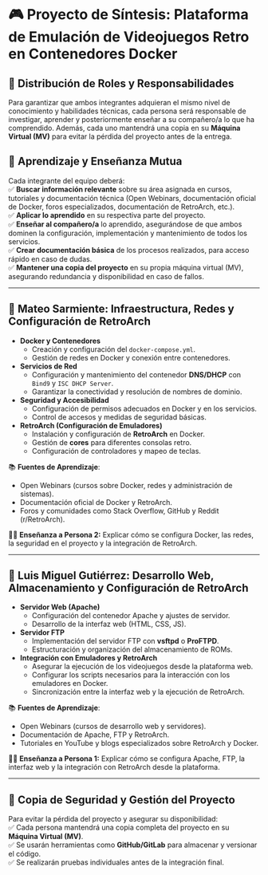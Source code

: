 # 🎮 Proyecto de Síntesis: Plataforma de Emulación de Videojuegos Retro en Contenedores Docker  

## 📌 Distribución de Roles y Responsabilidades  

Para garantizar que ambos integrantes adquieran el mismo nivel de conocimiento y habilidades técnicas, cada persona será responsable de investigar, aprender y posteriormente enseñar a su compañero/a lo que ha comprendido. Además, cada uno mantendrá una copia en su **Máquina Virtual (MV)** para evitar la pérdida del proyecto antes de la entrega.  

## 🔄 Aprendizaje y Enseñanza Mutua  
Cada integrante del equipo deberá:  
✅ **Buscar información relevante** sobre su área asignada en cursos, tutoriales y documentación técnica (Open Webinars, documentación oficial de Docker, foros especializados, documentación de RetroArch, etc.).  
✅ **Aplicar lo aprendido** en su respectiva parte del proyecto.  
✅ **Enseñar al compañero/a** lo aprendido, asegurándose de que ambos dominen la configuración, implementación y mantenimiento de todos los servicios.  
✅ **Crear documentación básica** de los procesos realizados, para acceso rápido en caso de dudas.  
✅ **Mantener una copia del proyecto** en su propia máquina virtual (MV), asegurando redundancia y disponibilidad en caso de fallos.  

---

## 👥 Mateo Sarmiente: Infraestructura, Redes y Configuración de RetroArch  
- **Docker y Contenedores**  
  - Creación y configuración del `docker-compose.yml`.  
  - Gestión de redes en Docker y conexión entre contenedores.  
- **Servicios de Red**  
  - Configuración y mantenimiento del contenedor **DNS/DHCP** con `Bind9` y `ISC DHCP Server`.  
  - Garantizar la conectividad y resolución de nombres de dominio.  
- **Seguridad y Accesibilidad**  
  - Configuración de permisos adecuados en Docker y en los servicios.  
  - Control de accesos y medidas de seguridad básicas.  
- **RetroArch (Configuración de Emuladores)**  
  - Instalación y configuración de **RetroArch** en Docker.  
  - Gestión de **cores** para diferentes consolas retro.  
  - Configuración de controladores y mapeo de teclas.  

📚 **Fuentes de Aprendizaje**:  
- Open Webinars (cursos sobre Docker, redes y administración de sistemas).  
- Documentación oficial de Docker y RetroArch.  
- Foros y comunidades como Stack Overflow, GitHub y Reddit (r/RetroArch).  

🧑‍🏫 **Enseñanza a Persona 2:** Explicar cómo se configura Docker, las redes, la seguridad en el proyecto y la integración de RetroArch.  

---

## 👥 Luis Miguel Gutiérrez: Desarrollo Web, Almacenamiento y Configuración de RetroArch  
- **Servidor Web (Apache)**  
  - Configuración del contenedor Apache y ajustes de servidor.  
  - Desarrollo de la interfaz web (HTML, CSS, JS).  
- **Servidor FTP**  
  - Implementación del servidor FTP con **vsftpd** o **ProFTPD**.  
  - Estructuración y organización del almacenamiento de ROMs.  
- **Integración con Emuladores y RetroArch**  
  - Asegurar la ejecución de los videojuegos desde la plataforma web.  
  - Configurar los scripts necesarios para la interacción con los emuladores en Docker.  
  - Sincronización entre la interfaz web y la ejecución de RetroArch.  

📚 **Fuentes de Aprendizaje**:  
- Open Webinars (cursos de desarrollo web y servidores).  
- Documentación de Apache, FTP y RetroArch.  
- Tutoriales en YouTube y blogs especializados sobre RetroArch y Docker.  

🧑‍🏫 **Enseñanza a Persona 1:** Explicar cómo se configura Apache, FTP, la interfaz web y la integración con RetroArch desde la plataforma.  

---

## 📂 Copia de Seguridad y Gestión del Proyecto  
Para evitar la pérdida del proyecto y asegurar su disponibilidad:  
✅ Cada persona mantendrá una copia completa del proyecto en su **Máquina Virtual (MV)**.  
✅ Se usarán herramientas como **GitHub/GitLab** para almacenar y versionar el código.  
✅ Se realizarán pruebas individuales antes de la integración final.  

